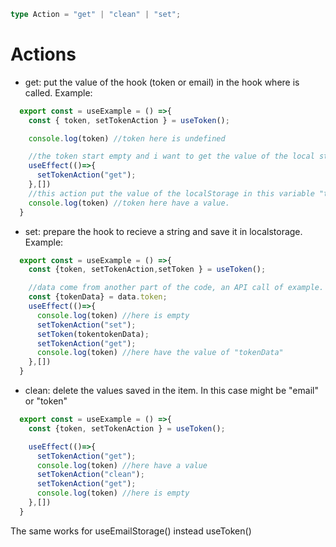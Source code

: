 ```ts
type Action = "get" | "clean" | "set";
```

# Actions

- get: put the value of the hook (token or email) in the hook where is called. Example:

```ts
  export const = useExample = () =>{
    const { token, setTokenAction } = useToken();

    console.log(token) //token here is undefined

    //the token start empty and i want to get the value of the local storage:
    useEffect(()=>{
      setTokenAction("get");
    },[])
    //this action put the value of the localStorage in this variable "token".
    console.log(token) //token here have a value.
  }
```

- set: prepare the hook to recieve a string and save it in localstorage. Example:

```ts
  export const = useExample = () =>{
    const {token, setTokenAction,setToken } = useToken();

    //data come from another part of the code, an API call of example.
    const {tokenData} = data.token;
    useEffect(()=>{
      console.log(token) //here is empty
      setTokenAction("set");
      setToken(tokentokenData);
      setTokenAction("get");
      console.log(token) //here have the value of "tokenData"
    },[])
  }
```

- clean: delete the values saved in the item. In this case might be "email" or "token"

```ts
  export const = useExample = () =>{
    const {token, setTokenAction } = useToken();

    useEffect(()=>{
      setTokenAction("get");
      console.log(token) //here have a value
      setTokenAction("clean");
      setTokenAction("get");
      console.log(token) //here is empty
    },[])
  }
```

The same works for useEmailStorage() instead useToken()
